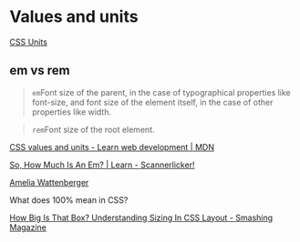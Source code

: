 # Values and units

[CSS Units](https://www.w3schools.com/cssref/css_units.asp)

## em vs rem

> `em`Font size of the parent, in the case of typographical properties like font-size, and font size of the element itself, in the case of other properties like width.

> `rem`Font size of the root element.

[CSS values and units - Learn web development | MDN](https://developer.mozilla.org/en-US/docs/Learn/CSS/Building_blocks/Values_and_units)

[So, How Much Is An Em? | Learn - Scannerlicker!](https://learn.scannerlicker.net/2014/07/31/so-how-much-is-an-em/)

[Amelia Wattenberger](https://wattenberger.com/blog/css-percents)

What does 100% mean in CSS?

[How Big Is That Box? Understanding Sizing In CSS Layout - Smashing Magazine](https://www.smashingmagazine.com/2018/01/understanding-sizing-css-layout/)